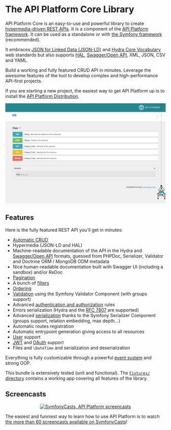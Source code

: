 # The API Platform Core Library

API Platform Core is an easy-to-use and powerful library to create [hypermedia-driven REST APIs](https://en.wikipedia.org/wiki/HATEOAS).
It is a component of the [API Platform framework](https://api-platform.com). It can be used as a standalone or with [the Symfony
framework](https://symfony.com) (recommended).

It embraces [JSON for Linked Data (JSON-LD)](https://json-ld.org/) and [Hydra Core Vocabulary](https://www.hydra-cg.com/) web
standards but also supports [HAL](https://stateless.co/hal_specification.html), [Swagger/Open API](https://www.openapis.org/), XML, JSON, CSV and YAML.

Build a working and fully featured CRUD API in minutes. Leverage the awesome features of the tool to develop complex and
high-performance API-first projects.

If you are starting a new project, the easiest way to get API Platform up is to install
the [API Platform Distribution](../distribution/index.md).

![Screenshot](../distribution/images/swagger-ui-1.png)

## Features

Here is the fully featured REST API you'll get in minutes:

* [Automatic CRUD](operations.md)
* Hypermedia (JSON-LD and HAL)
* Machine-readable documentation of the API in the Hydra and [Swagger/Open API](openapi.md) formats,
  guessed from PHPDoc, Serializer, Validator and Doctrine ORM / MongoDB ODM metadata
* Nice human-readable documentation built with Swagger UI (including a sandbox) and/or ReDoc
* [Pagination](pagination.md)
* A bunch of [filters](filters.md)
* [Ordering](default-order.md)
* [Validation](validation.md) using the Symfony Validator Component (with groups support)
* Advanced [authentication and authorization](security.md) rules
* Errors serialization (Hydra and the [RFC 7807](https://tools.ietf.org/html/rfc7807) are supported)
* Advanced [serialization](serialization.md) thanks to the Symfony Serializer Component (groups support, relation embedding, max depth...)
* Automatic routes registration
* Automatic entrypoint generation giving access to all resources
* [User](user.md) support
* [JWT](jwt.md) and [OAuth](https://oauth.net/) support
* Files and `\DateTime` and serialization and deserialization

Everything is fully customizable through a powerful [event system](events.md) and strong OOP.

This bundle is extensively tested (unit and functional). The [`Fixtures/` directory](https://github.com/api-platform/core/tree/main/tests/Fixtures) contains a working app covering all features of the library.

## Screencasts

<p align="center" class="symfonycasts"><a href="https://symfonycasts.com/tracks/rest?cid=apip#api-platform-3"><img src="../distribution/images/symfonycasts-player.png" alt="SymfonyCasts, API Platform screencasts"></a></p>

The easiest and funniest way to learn how to use API Platform is to watch [the more than 60 screencasts available on SymfonyCasts](https://symfonycasts.com/tracks/rest?cid=apip#api-platform-3)!
